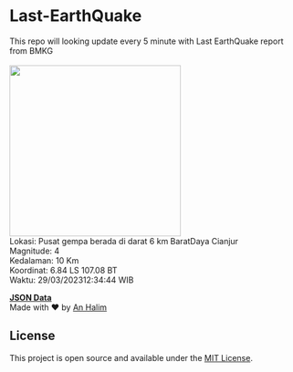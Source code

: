 # Last-EarthQuake
This repo will looking update every 5 minute with Last EarthQuake report from BMKG
<br>
<br>
<img src="https://ews.bmkg.go.id/TEWS/data/20230329123444.mmi.jpg?55953iyyro15y34698tyjs4" width="300"/>
<br>
Lokasi: Pusat gempa berada di darat 6 km BaratDaya Cianjur <br>
Magnitude: 4 <br>
Kedalaman: 10 Km <br>
Koordinat: 6.84 LS 107.08 BT <br>
Waktu: 29/03/202312:34:44 WIB <br>

<a href="./data/data.json">**JSON Data**</a>
<br>
Made with ❤️ by <a href="https://github.com/an-halim">An Halim</a>
## License

This project is open source and available under the [MIT License](LICENSE).
